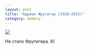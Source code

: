 ```yaml
---
layout: post
title: "Адриан Фрутигер (1928—2015)"
category: memory
---
```

![](https://ic.pics.livejournal.com/quillcraft/13449910/366284/366284_original.png)

Не стало Фрутигера. 8(
